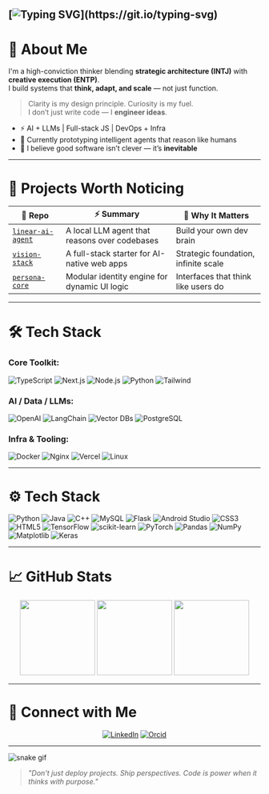 [![Typing SVG](https://readme-typing-svg.demolab.com?font=Fira+Code&size=30&pause=1000&color=A7F7F5&width=700&lines=Hi%2C+I'm+Heathbrew.;Strategic+Thinker+%2B+Creative+Technologist..)](https://git.io/typing-svg)
---

# 🧠 About Me

I'm a high-conviction thinker blending **strategic architecture (INTJ)** with **creative execution (ENTP)**.  
I build systems that **think, adapt, and scale** — not just function.

> Clarity is my design principle. Curiosity is my fuel.  
> I don’t just write code — I **engineer ideas**.

- ⚡ AI + LLMs | Full-stack JS | DevOps + Infra  
- 🚀 Currently prototyping intelligent agents that reason like humans  
- 🧩 I believe good software isn’t clever — it’s **inevitable**

---

# 🚀 Projects Worth Noticing

| 🚀 Repo | ⚡ Summary | 🎯 Why It Matters |
|--------|------------|------------------|
| [`linear-ai-agent`](https://github.com/yourusername/linear-ai-agent) | A local LLM agent that reasons over codebases | Build your own dev brain |
| [`vision-stack`](https://github.com/yourusername/vision-stack) | A full-stack starter for AI-native web apps | Strategic foundation, infinite scale |
| [`persona-core`](https://github.com/yourusername/persona-core) | Modular identity engine for dynamic UI logic | Interfaces that think like users do |

---

# 🛠️ Tech Stack

### Core Toolkit:
![TypeScript](https://img.shields.io/badge/TypeScript-007ACC.svg?style=for-the-badge&logo=typescript&logoColor=white)
![Next.js](https://img.shields.io/badge/Next.js-black?style=for-the-badge&logo=next.js&logoColor=white)
![Node.js](https://img.shields.io/badge/Node.js-339933?style=for-the-badge&logo=nodedotjs&logoColor=white)
![Python](https://img.shields.io/badge/Python-3670A0.svg?style=for-the-badge&logo=python&logoColor=yellow)
![Tailwind](https://img.shields.io/badge/Tailwind-06B6D4?style=for-the-badge&logo=tailwindcss&logoColor=white)

### AI / Data / LLMs:
![OpenAI](https://img.shields.io/badge/OpenAI-412991?style=for-the-badge&logo=openai&logoColor=white)
![LangChain](https://img.shields.io/badge/LangChain-3B3B98?style=for-the-badge)
![Vector DBs](https://img.shields.io/badge/Pinecone-005DAB?style=for-the-badge&logo=pinboard&logoColor=white)
![PostgreSQL](https://img.shields.io/badge/PostgreSQL-4169E1?style=for-the-badge&logo=postgresql&logoColor=white)

### Infra & Tooling:
![Docker](https://img.shields.io/badge/Docker-2496ED.svg?style=for-the-badge&logo=docker&logoColor=white)
![Nginx](https://img.shields.io/badge/Nginx-009639.svg?style=for-the-badge&logo=nginx&logoColor=white)
![Vercel](https://img.shields.io/badge/Vercel-black?style=for-the-badge&logo=vercel&logoColor=white)
![Linux](https://img.shields.io/badge/Linux-FCC624?style=for-the-badge&logo=linux&logoColor=black)

---

# ⚙️ Tech Stack

![Python](https://img.shields.io/badge/python-3670A0?style=for-the-badge&logo=python&logoColor=ffdd54)
![Java](https://img.shields.io/badge/java-%23ED8B00.svg?style=for-the-badge&logo=openjdk&logoColor=white)
![C++](https://img.shields.io/badge/c++-%2300599C.svg?style=for-the-badge&logo=c%2B%2B&logoColor=white)
![MySQL](https://img.shields.io/badge/mysql-%2300f.svg?style=for-the-badge&logo=mysql&logoColor=white)
![Flask](https://img.shields.io/badge/flask-%23000.svg?style=for-the-badge&logo=flask&logoColor=white)
![Android Studio](https://img.shields.io/badge/Android%20Studio-3DDC84.svg?style=for-the-badge&logo=android-studio&logoColor=white)
![CSS3](https://img.shields.io/badge/css3-%231572B6.svg?style=for-the-badge&logo=css3&logoColor=white)
![HTML5](https://img.shields.io/badge/html5-%23E34F26.svg?style=for-the-badge&logo=html5&logoColor=white)
![TensorFlow](https://img.shields.io/badge/TensorFlow-%23FF6F00.svg?style=for-the-badge&logo=TensorFlow&logoColor=white)
![scikit-learn](https://img.shields.io/badge/scikit--learn-%23F7931E.svg?style=for-the-badge&logo=scikit-learn&logoColor=white)
![PyTorch](https://img.shields.io/badge/PyTorch-%23EE4C2C.svg?style=for-the-badge&logo=PyTorch&logoColor=white)
![Pandas](https://img.shields.io/badge/pandas-%23150458.svg?style=for-the-badge&logo=pandas&logoColor=white)
![NumPy](https://img.shields.io/badge/numpy-%23013243.svg?style=for-the-badge&logo=numpy&logoColor=white)
![Matplotlib](https://img.shields.io/badge/Matplotlib-%23ffffff.svg?style=for-the-badge&logo=Matplotlib&logoColor=black)
![Keras](https://img.shields.io/badge/Keras-%23D00000.svg?style=for-the-badge&logo=Keras&logoColor=white)

---

# 📈 GitHub Stats

<p align="center">
  <img src="https://github-readme-stats.vercel.app/api?username=heathbrew&show_icons=true&theme=tokyonight" height="150" />
  <img src="https://github-readme-stats.vercel.app/api/top-langs/?username=heathbrew&layout=compact&theme=tokyonight" height="150" />
  <img src="https://github-readme-streak-stats.herokuapp.com/?user=heathbrew&theme=tokyonight&hide_border=true" height="150" />
</p>

---

# 🔗 Connect with Me

<div align="center">

[![LinkedIn](https://img.shields.io/badge/linkedin-%230077B5.svg?style=for-the-badge&logo=linkedin&logoColor=white)](https://www.linkedin.com/in/ayushman-pranav/)
[![Orcid](https://img.shields.io/badge/Gmail-D14836?style=for-the-badge&logo=gmail&logoColor=white)](mailto:theayushmanpranav@gmail.com.com)

</div>

---

![snake gif](https://github.com/heathbrew/blob/output/github-contribution-grid-snake-dark.svg)

> _"Don't just deploy projects. Ship perspectives. Code is power when it thinks with purpose."_
